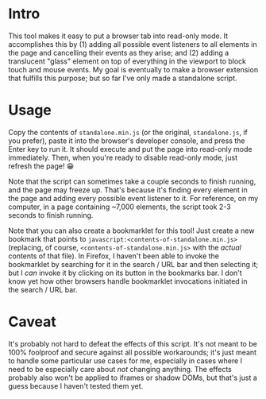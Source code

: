 # Intro

This tool makes it easy to put a browser tab into read-only mode. It accomplishes this by (1) adding all possible event listeners to all elements in the page and cancelling their events as they arise; and (2) adding a translucent "glass" element on top of everything in the viewport to block touch and mouse events. My goal is eventually to make a browser extension that fulfills this purpose; but so far I've only made a standalone script.

# Usage

Copy the contents of `standalone.min.js` (or the original, `standalone.js`, if you prefer), paste it into the browser's developer console, and press the Enter key to run it. It should execute and put the page into read-only mode immediately. Then, when you're ready to disable read-only mode, just refresh the page! 😁

Note that the script can sometimes take a couple seconds to finish running, and the page may freeze up. That's because it's finding every element in the page and adding every possible event listener to it. For reference, on my computer, in a page containing ~7,000 elements, the script took 2-3 seconds to finish running.

Note that you can also create a bookmarklet for this tool! Just create a new bookmark that points to `javascript:<contents-of-standalone.min.js>` (replacing, of course, `<contents-of-standalone.min.js>` with the _actual_ contents of that file). In Firefox, I haven't been able to invoke the bookmarklet by searching for it in the search / URL bar and then selecting it; but I _can_ invoke it by clicking on its button in the bookmarks bar. I don't know yet how other browsers handle bookmarklet invocations initiated in the search / URL bar.

# Caveat

It's probably not hard to defeat the effects of this script. It's not meant to be 100% foolproof and secure against all possible workarounds; it's just meant to handle some particular use cases for me, especially in cases where I need to be especially care about _not_ changing anything. The effects probably also won't be applied to iframes or shadow DOMs, but that's just a guess because I haven't tested them yet.
